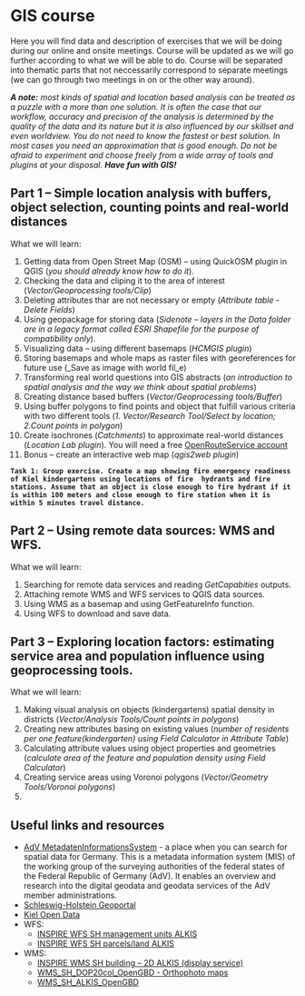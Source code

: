# GIS course
Here you will find data and description of exercises that we will be doing during our online and onsite meetings. Course will be updated as we will go further according to what we will be able to do. Course will be separated into thematic parts that not neccessarily correspond to separate meetings (we can go through two meetings in on or the other way around).

***A note:** most kinds of spatial and location based analysis can be treated as a puzzle with a more than one solution. It is often the case that our workflow, accuracy and precision of the analysis is determined by the quality of the data and its nature but it is also influenced by our skillset and even worldview. You do not need to know the fastest or best solution. In most cases you need an approximation that is good enough. Do not be afraid to experiment and choose freely from a wide array of tools and plugins at your disposal. **Have fun with GIS!***

## Part 1 – Simple location analysis with buffers, object selection, counting points and real-world distances
What we will learn:
1. Getting data from Open Street Map (OSM) – using QuickOSM plugin in QGIS (_you should already know how to do it_).
2. Checking the data and cliping it to the area of interest (_Vector/Geoprocessing tools/Clip_)
3. Deleting attributes thar are not necessary or empty (_Attribute table - Delete Fields_)
4. Using geopackage for storing data (_Sidenote – layers in the Data folder are in a legacy format called ESRI Shapefile for the purpose of compatibility only_). 
5. Visualizing data – using different basemaps (_HCMGIS plugin_)
6. Storing basemaps and whole maps as raster files with georeferences for future use (_Save as image with world fil_e)
7. Transforming real world questions into GIS abstracts (_an introduction to spatial analysis and the way we think about spatial problems_)
8. Creating distance based buffers (_Vector/Geoprocessing tools/Buffer_)
9. Using buffer polygons to find points and object that fulfill various criteria with two different tools (_1. Vector/Research Tool/Select by location; 2.Count points in polygon_)
10. Create isochrones (_Catchments_) to approximate real-world distances (_Location Lab plugin_). You will need a free [OpenRouteService account](https://openrouteservice.org/)
11. Bonus – create an interactive web map (_qgis2web plugin_)

**```Task 1: Group exercise. Create a map showing fire emergency readiness of Kiel kindergartens using locations of fire  hydrants and fire stations. Assume that an object is close enough to fire hydrant if it is within 100 meters and close enough to fire station when it is within 5 minutes travel distance.```**

## Part 2 – Using remote data sources: WMS and WFS.
What we will learn:
1. Searching for remote data services and reading _GetCapabities_ outputs.
2. Attaching remote WMS and WFS services to QGIS data sources.
3. Using WMS as a basemap and using GetFeatureInfo function.
4. Using WFS to download and save data.

## Part 3 – Exploring location factors: estimating service area and population influence using geoprocessing tools. 
What we will learn:
1. Making visual analysis on objects (kindergartens) spatial density in districts (_Vector/Analysis Tools/Count points in polygons_)
2. Creating new attributes basing on existing values (_number of residents per one feature(kindergarten) using Field Calculator in Attribute Table_) 
3. Calculating attribute values using object properties and geometries (_calculate area of the feature and population density using Field Calculator_)
4. Creating service areas using Voronoi polygons (_Vector/Geometry Tools/Voronoi polygons_)
5. 

## Useful links and resources

* [AdV MetadatenInformationsSystem](https://advmis.geodatenzentrum.de/startseite) - a place when you can search for spatial data for Germany. This is a metadata information system (MIS) of the working group of the surveying authorities of the federal states of the Federal Republic of Germany (AdV). It enables an overview and research into the digital geodata and geodata services of the AdV member administrations.
* [Schleswig-Holstein Geoportal](https://www.gdi-sh.de/gdish/DE/Geoportal/geoportal_node.html)
* [Kiel Open Data](https://www.kiel.de/de/kiel_zukunft/statistik_kieler_zahlen/open_data/index.php)
* WFS:
  * [INSPIRE WFS SH management units ALKIS](https://advmis.geodatenzentrum.de/trefferanzeige?docuuid=8626da70-c59c-4139-abbe-0b638f9713ad)
  * [INSPIRE WFS SH parcels/land ALKIS](https://advmis.geodatenzentrum.de/trefferanzeige?docuuid=defbc2f3-52f0-4b0e-a196-908d678086b3)
* WMS:
  * [INSPIRE WMS SH building – 2D ALKIS (display service)](https://advmis.geodatenzentrum.de/trefferanzeige?docuuid=775c9ae4-13e4-49a2-a86b-97bb9b3d4b5a)
  * [WMS_SH_DOP20col_OpenGBD - Orthophoto maps](https://advmis.geodatenzentrum.de/trefferanzeige?docuuid=2e38287e-5ccc-4562-a279-ae45060a5585)
  * [WMS_SH_ALKIS_OpenGBD](https://advmis.geodatenzentrum.de/trefferanzeige?docuuid=560b0d3d-008a-4ded-ae7b-97880c7eefd8)
